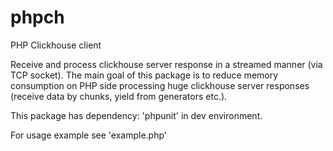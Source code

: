 # phpch

PHP Clickhouse client

Receive and process clickhouse server response in a streamed manner (via TCP socket). The main goal of this package is
to reduce memory consumption on PHP side processing huge clickhouse server responses (receive data by chunks, yield
from generators etc.).

This package has dependency: 'phpunit' in dev environment.

For usage example see 'example.php'